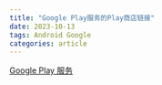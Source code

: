 ```yaml
---
title: "Google Play服务的Play商店链接"
date: 2023-10-13
tags: Android Google
categories: article
---
```


[Google Play 服务](https://play.google.com/store/apps/details?id=com.google.android.gms)
